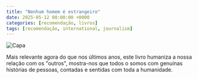 ```yaml
---
title: "Nenhum homem é estrangeiro"
date: 2025-05-12 08:00:00 +0000
categories: [recomendação, livros]
tags: [recomendação, international, journalism]
---
```

![Capa](/assets/images/nenhum-homem-e-estrangeiro.jpg)

Mais relevante agora do que nos últimos anos, este livro humaniza a nossa relação com os "outros", mostra-nos que todos o somos com genuínas histórias de pessoas, contadas e sentidas com toda a humanidade.

